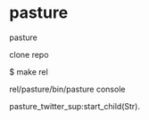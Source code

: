 pasture
=======

pasture

clone repo

$ make rel

rel/pasture/bin/pasture console

pasture_twitter_sup:start_child(Str).
